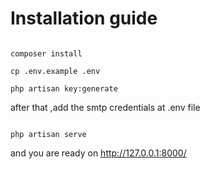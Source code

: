 # Installation guide
<code>
composer install
</code>
<code>
cp .env.example .env
</code>
<code>
php artisan key:generate
</code>
<p>
after that ,add the smtp credentials at .env file
</p>
<code>
php artisan serve
</code>
<p>
and you are ready on <a href="http://127.0.0.1:8000/">http://127.0.0.1:8000/</a>
</p>